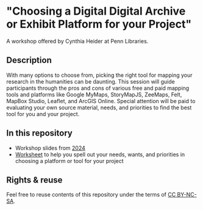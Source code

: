 # "Choosing a Digital Digital Archive or Exhibit Platform for your Project"
A workshop offered by Cynthia Heider at Penn Libraries.

## Description 
With many options to choose from, picking the right tool for mapping your research in the humanities can be daunting. This session will guide participants through the pros and cons of various free and paid mapping tools and platforms like Google MyMaps, StoryMapJS, ZeeMaps, Felt, MapBox Studio, Leaflet, and ArcGIS Online. Special attention will be paid to evaluating your own source material, needs, and priorities to find the best tool for you and your project.

## In this repository
- Workshop slides from [2024](https://github.com/cynthiaheider/choosing-archive-exhibit/blob/main/Fall2024_ArchiveExhibit.pdf)
- [Worksheet](https://github.com/cynthiaheider/choosing-archive-exhibit/blob/main/Fall2024_DigitalPlatformWorksheet.pdf) to help you spell out your needs, wants, and priorities in choosing a platform or tool for your project

## Rights & reuse
Feel free to reuse contents of this repository under the terms of [CC BY-NC-SA](https://creativecommons.org/licenses/by-nc-sa/4.0/).
